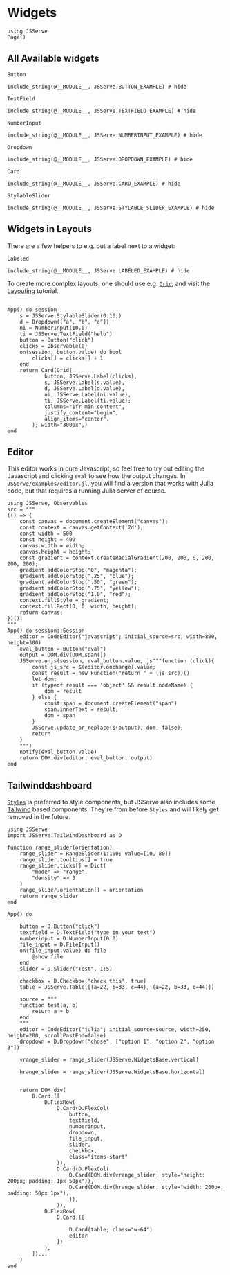 # Widgets

```@setup 1
using JSServe
Page()
```

## All Available widgets

```@docs; canonical=false
Button
```

```@example 1
include_string(@__MODULE__, JSServe.BUTTON_EXAMPLE) # hide
```

```@docs; canonical=false
TextField
```
```@example 1
include_string(@__MODULE__, JSServe.TEXTFIELD_EXAMPLE) # hide
```

```@docs; canonical=false
NumberInput
```
```@example 1
include_string(@__MODULE__, JSServe.NUMBERINPUT_EXAMPLE) # hide
```

```@docs; canonical=false
Dropdown
```
```@example 1
include_string(@__MODULE__, JSServe.DROPDOWN_EXAMPLE) # hide
```

```@docs
Card
```
```@example 1
include_string(@__MODULE__, JSServe.CARD_EXAMPLE) # hide
```

```@docs
StylableSlider
```
```@example 1
include_string(@__MODULE__, JSServe.STYLABLE_SLIDER_EXAMPLE) # hide
```


## Widgets in Layouts


There are a few helpers to e.g. put a label next to a widget:


```@docs
Labeled
```
```@example 1
include_string(@__MODULE__, JSServe.LABELED_EXAMPLE) # hide
```

To create more complex layouts, one should use e.g. [`Grid`](@ref), and visit the [Layouting](@ref) tutorial.


```@example 1

App() do session
    s = JSServe.StylableSlider(0:10;)
    d = Dropdown(["a", "b", "c"])
    ni = NumberInput(10.0)
    ti = JSServe.TextField("helo")
    button = Button("click")
    clicks = Observable(0)
    on(session, button.value) do bool
        clicks[] = clicks[] + 1
    end
    return Card(Grid(
            button, JSServe.Label(clicks),
            s, JSServe.Label(s.value),
            d, JSServe.Label(d.value),
            ni, JSServe.Label(ni.value),
            ti, JSServe.Label(ti.value);
            columns="1fr min-content",
            justify_content="begin",
            align_items="center",
        ); width="300px",)
end
```

## Editor

This editor works in pure Javascript, so feel free to try out editing the Javascript and clicking `eval` to see how the output changes.
In `JSServe/examples/editor.jl`, you will find a version that works with Julia code, but that requires a running Julia server of course.


```@example 1
using JSServe, Observables
src = """
(() => {
    const canvas = document.createElement("canvas");
    const context = canvas.getContext('2d');
    const width = 500
    const height = 400
    canvas.width = width;
    canvas.height = height;
    const gradient = context.createRadialGradient(200, 200, 0, 200, 200, 200);
    gradient.addColorStop("0", "magenta");
    gradient.addColorStop(".25", "blue");
    gradient.addColorStop(".50", "green");
    gradient.addColorStop(".75", "yellow");
    gradient.addColorStop("1.0", "red");
    context.fillStyle = gradient;
    context.fillRect(0, 0, width, height);
    return canvas;
})();
"""
App() do session::Session
    editor = CodeEditor("javascript"; initial_source=src, width=800, height=300)
    eval_button = Button("eval")
    output = DOM.div(DOM.span())
    JSServe.onjs(session, eval_button.value, js"""function (click){
        const js_src = $(editor.onchange).value;
        const result = new Function("return " + (js_src))()
        let dom;
        if (typeof result === 'object' && result.nodeName) {
            dom = result
        } else {
            const span = document.createElement("span")
            span.innerText = result;
            dom = span
        }
        JSServe.update_or_replace($(output), dom, false);
        return
    }
    """)
    notify(eval_button.value)
    return DOM.div(editor, eval_button, output)
end
```

## Tailwinddashboard

[`Styles`](@ref) is preferred to style components, but JSServe also includes some [Tailwind](https://tailwindcss.com/) based components.
They're from before `Styles` and will likely get removed in the future.


```@example 1
using JSServe
import JSServe.TailwindDashboard as D

function range_slider(orientation)
    range_slider = RangeSlider(1:100; value=[10, 80])
    range_slider.tooltips[] = true
    range_slider.ticks[] = Dict(
        "mode" => "range",
        "density" => 3
    )
    range_slider.orientation[] = orientation
    return range_slider
end

App() do

    button = D.Button("click")
    textfield = D.TextField("type in your text")
    numberinput = D.NumberInput(0.0)
    file_input = D.FileInput()
    on(file_input.value) do file
        @show file
    end
    slider = D.Slider("Test", 1:5)

    checkbox = D.Checkbox("check this", true)
    table = JSServe.Table([(a=22, b=33, c=44), (a=22, b=33, c=44)])

    source = """
    function test(a, b)
        return a + b
    end
    """
    editor = CodeEditor("julia"; initial_source=source, width=250, height=200, scrollPastEnd=false)
    dropdown = D.Dropdown("chose", ["option 1", "option 2", "option 3"])

    vrange_slider = range_slider(JSServe.WidgetsBase.vertical)

    hrange_slider = range_slider(JSServe.WidgetsBase.horizontal)


    return DOM.div(
        D.Card.([
            D.FlexRow(
                D.Card(D.FlexCol(
                    button,
                    textfield,
                    numberinput,
                    dropdown,
                    file_input,
                    slider,
                    checkbox,
                    class="items-start"
                )),
                D.Card(D.FlexCol(
                    D.Card(DOM.div(vrange_slider; style="height: 200px; padding: 1px 50px")),
                    D.Card(DOM.div(hrange_slider; style="width: 200px; padding: 50px 1px"),
                    )),
                )),
            D.FlexRow(
                D.Card.([

                    D.Card(table; class="w-64")
                    editor
                ])
            ),
        ])...
    )
end
```
